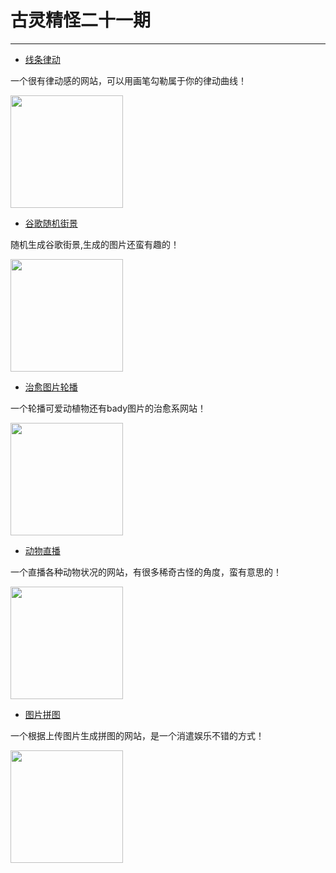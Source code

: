 # 古灵精怪二十一期
---

- [线条律动](http://rugs.grindselect.com/)

一个很有律动感的网站，可以用画笔勾勒属于你的律动曲线！

<img width="180px" bor src="//cdn.jsdelivr.net/gh/caix-github/pics-storage/f21120230816.png">

- [谷歌随机街景](https://neal.fun/wonders-of-street-view/)

随机生成谷歌街景,生成的图片还蛮有趣的！

<img width="180px" bor src="//cdn.jsdelivr.net/gh/caix-github/pics-storage/f21220230816.png">

- [治愈图片轮播](https://eyebleach.me/)

一个轮播可爱动植物还有bady图片的治愈系网站！

<img width="180px" bor src="//cdn.jsdelivr.net/gh/caix-github/pics-storage/f21320230816.png">

- [动物直播](https://explore.org/livecams/currently-live/shark-lagoon-cam)

一个直播各种动物状况的网站，有很多稀奇古怪的角度，蛮有意思的！

<img width="180px" bor src="//cdn.jsdelivr.net/gh/caix-github/pics-storage/f21420230816.png">

- [图片拼图](http://pintuxia.com/)

一个根据上传图片生成拼图的网站，是一个消遣娱乐不错的方式！

<img width="180px" bor src="//cdn.jsdelivr.net/gh/caix-github/pics-storage/f21520230816.png">